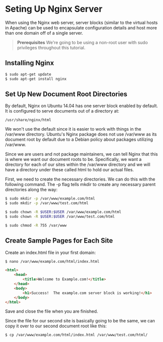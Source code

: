 # Seting Up Nginx Server

When using the Nginx web server, server blocks (similar to the virtual hosts in Apache) can be used to encapsulate configuration details and host more than one domain off of a single server.


> __Prerequisites__
> We're going to be using a non-root user with sudo privileges throughout this tutorial.

## Installing Nginx

```bash
$ sudo apt-get update
$ sudo apt-get install nginx
```

## Set Up New Document Root Directories

By default, Nginx on Ubuntu 14.04 has one server block enabled by default. It is configured to serve documents out of a directory at:

```
/usr/share/nginx/html
```

We won't use the default since it is easier to work with things in the /var/www directory. Ubuntu's Nginx package does not use /var/www as its document root by default due to a Debian policy about packages utilizing /var/www.

Since we are users and not package maintainers, we can tell Nginx that this is where we want our document roots to be. Specifically, we want a directory for each of our sites within the /var/www directory and we will have a directory under these called html to hold our actual files.

First, we need to create the necessary directories. We can do this with the following command. The -p flag tells mkdir to create any necessary parent directories along the way:

```bash
$ sudo mkdir -p /var/www/example.com/html
$ sudo mkdir -p /var/www/test.com/html
```

```bash
$ sudo chown -R $USER:$USER /var/www/example.com/html
$ sudo chown -R $USER:$USER /var/www/test.com/html
```

```bash
$ sudo chmod -R 755 /var/www
```

## Create Sample Pages for Each Site

Create an index.html file in your first domain:

```bash
$ nano /var/www/example.com/html/index.html
```

```html
<html>
    <head>
        <title>Welcome to Example.com!</title>
    </head>
    <body>
        <h1>Success!  The example.com server block is working!</h1>
    </body>
</html>
```


Save and close the file when you are finished.

Since the file for our second site is basically going to be the same, we can copy it over to our second document root like this:

```bash
$ cp /var/www/example.com/html/index.html /var/www/test.com/html/
```
